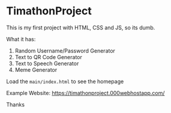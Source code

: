 # TimathonProject
This is my first project with HTML, CSS and JS, so its dumb.

What it has:
1. Random Username/Password Generator
2. Text to QR Code Generator
3. Text to Speech Generator
4. Meme Generator

Load the `main/index.html` to see the homepage

Example Website: https://timathonproject.000webhostapp.com/

Thanks
